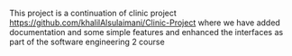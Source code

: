 This project is a continuation   of clinic  project https://github.com/khalilAlsulaimani/Clinic-Project where we have added documentation 
and some simple features and enhanced the interfaces as part of the software engineering 2 course 

